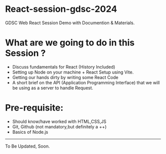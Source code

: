 # React-session-gdsc-2024
GDSC Web React Session Demo with Documention &amp; Materials.

# What are we going to do in this Session ? 
- Discuss fundamentals for React (History Included) 
- Setting up Node on your machine + React Setup using Vite.
- Getting our hands dirty by writing some React Code
- A short brief on the API (Application Programming Interface) that we will be using as a server to handle Request.

# Pre-requisite:
- Should know/have worked with HTML,CSS,JS
- Git, Github (not mandatory,but definitely a ++)
- Basics of Node.js 

---------------------------------------------------------------------------------------------------------
<!-- 
# What is React ? 

- A frontend Library to help developers(us) to create fast,performant applications for browsers.

A library is a bunch of code written by other developers whose functions you can import in your project and use it to make a bunch of cool stuff    

React what is being perceived as , is not what it actually is.
It works as a bunch of tools working together in sync to get the work done 
eg :Babel,Nodejs ,NPM,WebPack,JSX

# JSX
Simply , it allows you to put your Javascript code in your HTML and also HTML code in Javascript.

eg: 

In Html,

```html
<h1>
    This is your reminder to give your girl some flowers in valentine's day    
</h1>
```

```jsx
import React from 'react';

// A Javascript Function !!
function MyComponent() {
  return (
    // You are returning HTML !! 
    <div>
      <h1>This is also a reminder to give your girl some flowers in valentine's day</h1>
      <p>But,from React.js!</p>
    </div>
  );
};

export default MyComponent;
```

This JSX then compiles down to Plain Javascript , utilizing the methods of the `React` Class,something like : 

```js
import React from 'react';

// A Javascript Function !!
function MyComponent() {
  return React.createElement("div", null,React.createElement("h1", null, "This is also a reminder to give your girl some flowers in valentine's day"),React.createElement("p", null, "But,from React.js!")
  );
};
```

This transformed code is what React understands and renders onto the DOM.


# Let's Talk about Babel.

When you are learning Javascript , There are TONS of new features coming out daily in the JS Ecosystem.

Don't Trust me ? 
Here's a link that tells you about days since the last JS Framework came out,check : 

You need to keep in mind that there are some browsers how don't understand this Javascript and the browser might not support these.

This is where `Babel` Comes in.
It transpiles your code to a Older JS version 


Babel can also convert JSX into Plain JS

Babel has a feature called Preset and react has a Preset called @babel/preset-react

# Webpack (Parcel is the best)

It traverses your Source Tree and bundles all your files in a few files 

# What is NodeJS ? 
It is a ...

# What is NPM ? 
- bit on react scripts build ...

build made it to your disk,
run start/dev keeps those files in your RAM

facebook react app scripts 

NOde allows this Js to run 

React makes a virtual Copy of the DOM and when you make changes it creates a new Virtual dom and then it uses internally a Diffing algorithm 
and if it finds any differences in the 2 VDOMS it gets those and updates the ACTUAL DOM
That is what react does . -->
To Be Updated, Soon.
